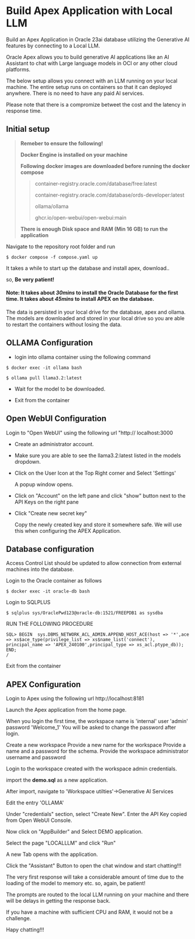 # Build Apex Application with Local LLM

Build an Apex Application in Oracle 23ai database utilizing the Generative AI features by connecting to a Local LLM.

Oracle Apex allows you to build generative AI applications like an AI Assistant to chat with Large language models in OCI or any other cloud platforms.

The below setup allows you connect with an LLM running on your local machine. The entire setup runs on containers so that it can deployed anywhere. There is no need to have any paid AI services. 

Please note that there is a compromize betweet the cost and the latency in response time. 

## Initial setup

>**Remeber to ensure the following!**
> 
>**Docker Engine is installed on your machine**
>
>**Following docker images are downloaded before running the docker compose**
>
>>container-registry.oracle.com/database/free:latest
>>
>>container-registry.oracle.com/database/ords-developer:latest
>>
>>ollama/ollama
>>
>>ghcr.io/open-webui/open-webui:main
>
>**There is enough Disk space and RAM (Min 16 GB) to run the application**

Navigate to the repository root folder and run

```console
$ docker compose -f compose.yaml up
```

It takes a while to start up the database and install apex, download.. 

so, **Be very patient!**

#### Note: It takes about *30mins* to install the Oracle Database for the first time. It takes about *45mins* to install APEX on the database. 

The data is persisted in your local drive for the database, apex and ollama. The models are downloaded and stored in your local drive so you are able to restart the containers without losing the data.

## OLLAMA Configuration

- login into ollama container using the following command
```console
$ docker exec -it ollama bash
```
```console
$ ollama pull llama3.2:latest
```

- Wait for the model to be downloaded.

- Exit from the container

## Open WebUI Configuration
Login to "Open WebUI" using the following url "http://
localhost:3000

- Create an administrator account.

- Make sure you are able to see the llama3.2:latest listed in the models dropdown.

- Click on the User Icon at the Top Right corner and Select 'Settings'

    A popup window opens.

- Click on "Account" on the left pane and click "show" button next to the API Keys on the right pane

- Click "Create new secret key"

    Copy the newly created key and store it somewhere safe. We will use this when configuring the APEX Application.

## Database configuration
Access Control List should be updated to allow connection from external machines into the database.

Login to the Oracle container as follows

```console
$ docker exec -it oracle-db bash
```

Login to SQLPLUS
```console
$ sqlplus sys/OraclePwd123@oracle-db:1521/FREEPDB1 as sysdba
```

RUN THE FOLLOWING PROCEDURE

```console
SQL> BEGIN  sys.DBMS_NETWORK_ACL_ADMIN.APPEND_HOST_ACE(host => '*',ace => xs$ace_type(privilege_list => xs$name_list('connect'),                   principal_name => 'APEX_240100',principal_type => xs_acl.ptype_db)); END;
/
```

Exit from the container

## APEX Configuration
Login to Apex using the following url http://localhost:8181

Launch the Apex application from the home page.

When you login the first time,
the workspace name is 'internal'
user 'admin'
password 'Welcome_1'
You will be asked to change the password after login.

Create a new workspace 
Provide a new name for the workspace
Provide a name and a password for the schema.
Provide the workspace administrator username and password

Login to the workspace created with the workspace admin credentials.

import the **demo.sql** as a new application.

After import, navigate to 'Workspace utilties'->Generative AI Services

Edit the entry 'OLLAMA'

Under "credentials" section, select "Create New".
Enter the API Key copied from Open WebUI Console.

Now click on "AppBuilder" and Select DEMO application.

Select the page "LOCALLLM" and click "Run"

A new Tab opens with the application.

Click the "Assistant" Button to open the chat window and start chatting!!!

The very first response will take a considerable amount of time due to the loading of the model to memory etc. so, again, be patient!

The prompts are routed to the local LLM running on your machine and there will be delays in getting the response back.

If you have a machine with sufficient CPU and RAM, it would not be a challenge.

Hapy chatting!!!

